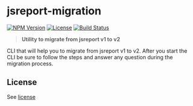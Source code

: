 # jsreport-migration
[![NPM Version](http://img.shields.io/npm/v/jsreport-migration.svg?style=flat-square)](https://npmjs.com/package/jsreport-migration)
[![License](http://img.shields.io/npm/l/jsreport-migration.svg?style=flat-square)](http://opensource.org/licenses/MIT)
[![Build Status](https://travis-ci.org/jsreport/jsreport-migration.png?branch=master)](https://travis-ci.org/jsreport/jsreport-migration)

> **Utility to migrate from jsreport v1 to v2**

CLI that will help you to migrate from jsreport v1 to v2. After you start the CLI be sure to follow the steps and answer any question during the migration process.

## License
See [license](https://github.com/jsreport/jsreport-migration/blob/master/LICENSE)
